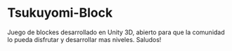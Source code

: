 # Tsukuyomi-Block
Juego de blockes desarrollado en Unity 3D, abierto para que la comunidad lo pueda disfrutar y desarrollar mas niveles. Saludos!
